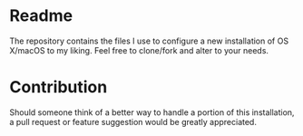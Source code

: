# Readme

The repository contains the files I use to configure a new installation of OS X/macOS to my liking.  Feel free to clone/fork and alter to your needs.

# Contribution

Should someone think of a better way to handle a portion of this installation, a pull request or feature suggestion would be greatly appreciated.
